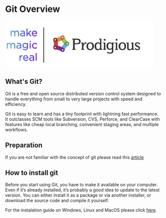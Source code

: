 # Git Overview
![prodigious-logo](Images/prodigious_logo.png)

## What's Git?
Git is a free and open source distributed version control system designed to handle everything from small to very large projects with speed and efficiency.

Git is easy to learn and has a tiny footprint with lightning fast performance. It outclasses SCM tools like Subversion, CVS, Perforce, and ClearCase with features like cheap local branching, convenient staging areas, and multiple workflows.


## Preparation
If you are not familiar with the concept of git please read this [article](https://en.wikipedia.org/wiki/Git)

## How to install git
Before you start using Git, you have to make it available on your computer. Even if it’s already installed, it’s probably a good idea to update to the latest version. You can either install it as a package or via another installer, or download the source code and compile it yourself.

For the instalation guide on Windows, Linux and MacOS please click [here](https://git-scm.com/book/en/v2/Getting-Started-Installing-Git).

